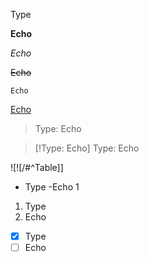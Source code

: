 Type 

**Echo** 

*Echo*

~~Echo~~

`Echo`

[Echo]()

> Type: Echo

> [!Type: Echo]
> Type: Echo

![![/#^Table]]
- Type
-Echo 1

1. Type 
2. Echo

- [x] Type 
- [ ] Echo